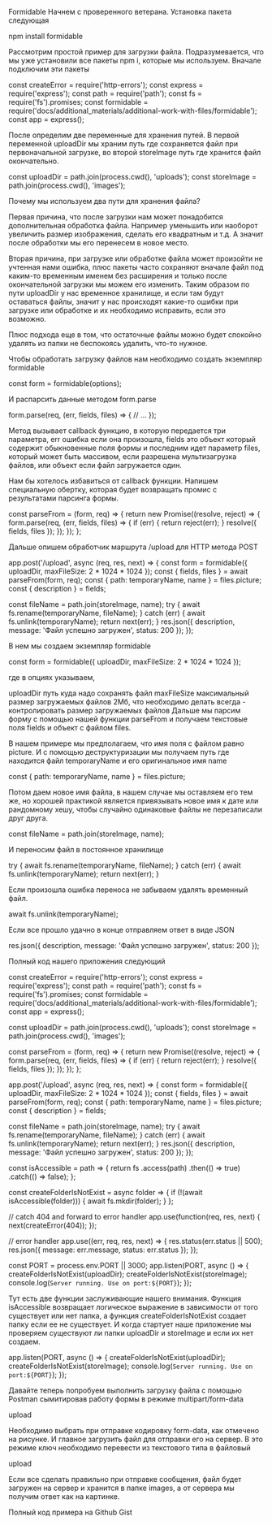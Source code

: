 Formidable
Начнем с проверенного ветерана. Установка пакета следующая

npm install formidable

Рассмотрим простой пример для загрузки файла. Подразумевается, что мы уже установили все пакеты npm i, которые мы используем. Вначале подключим эти пакеты

const createError = require('http-errors');
const express = require('express');
const path = require('path');
const fs = require('fs').promises;
const formidable = require('docs/additional_materials/additional-work-with-files/formidable');
const app = express();

После определим две переменные для хранения путей. В первой переменной uploadDir мы храним путь где сохраняется файл при первоначальной загрузке, во второй storeImage путь где хранится файл окончательно.

const uploadDir = path.join(process.cwd(), 'uploads');
const storeImage = path.join(process.cwd(), 'images');

Почему мы используем два пути для хранения файла?

Первая причина, что после загрузки нам может понадобится дополнительная обработка файла. Например уменьшить или наоборот увеличить размер изображения, сделать его квадратным и т.д. А значит после обработки мы его перенесем в новое место.

Вторая причина, при загрузке или обработке файла может произойти не учтенная нами ошибка, плюс пакеты часто сохраняют вначале файл под каким-то временным именем без расширения и только после окончательной загрузки мы можем его изменить. Таким образом по пути uploadDir у нас временное хранилище, и если там будут оставаться файлы, значит у нас происходят какие-то ошибки при загрузке или обработке и их необходимо исправить, если это возможно.

Плюс подхода еще в том, что остаточные файлы можно будет спокойно удалять из папки не беспокоясь удалить, что-то нужное.

Чтобы обработать загрузку файлов нам необходимо создать экземпляр formidable

const form = formidable(options);

И распарсить данные методом form.parse

form.parse(req, (err, fields, files) => {
  // ...
});

Метод вызывает callback функцию, в которую передается три параметра, err ошибка если она произошла, fields это объект который содержит обыкновенные поля формы и последним идет параметр files, который может быть массивом, если разрешена мультизагрузка файлов, или объект если файл загружается один.

Нам бы хотелось избавиться от callback функции. Напишем специальную обертку, которая будет возвращать промис с результатами парсинга формы.

const parseFrom = (form, req) => {
  return new Promise((resolve, reject) => {
    form.parse(req, (err, fields, files) => {
      if (err) {
        return reject(err);
      }
      resolve({ fields, files });
    });
  });
};

Дальше опишем обработчик маршрута /upload для HTTP метода POST

app.post('/upload', async (req, res, next) => {
  const form = formidable({ uploadDir, maxFileSize: 2 * 1024 * 1024 });
  const { fields, files } = await parseFrom(form, req);
  const { path: temporaryName, name } = files.picture;
  const { description } = fields;

  const fileName = path.join(storeImage, name);
  try {
    await fs.rename(temporaryName, fileName);
  } catch (err) {
    await fs.unlink(temporaryName);
    return next(err);
  }
  res.json({ description, message: 'Файл успешно загружен', status: 200 });
});

В нем мы создаем экземпляр formidable

const form = formidable({ uploadDir, maxFileSize: 2 * 1024 * 1024 });

где в опциях указываем,

uploadDir путь куда надо сохранять файл
maxFileSize максимальный размер загружаемых файлов 2Мб, что необходимо делать всегда - контролировать размер загружаемых файлов
Дальше мы парсим форму с помощью нашей функции parseFrom и получаем текстовые поля fields и объект с файлом files.

В нашем примере мы предполагаем, что имя поля с файлом равно picture. И с помощью деструктуризации мы получаем путь где находится файл temporaryName и его оригинальное имя name

const { path: temporaryName, name } = files.picture;

Потом даем новое имя файла, в нашем случае мы оставляем его тем же, но хорошей практикой является привязывать новое имя к дате или рандомному хешу, чтобы случайно одинаковые файлы не перезаписали друг друга.

const fileName = path.join(storeImage, name);

И переносим файл в постоянное хранилище

try {
  await fs.rename(temporaryName, fileName);
} catch (err) {
  await fs.unlink(temporaryName);
  return next(err);
}

Если произошла ошибка переноса не забываем удалять временный файл.

await fs.unlink(temporaryName);

Если все прошло удачно в конце отправляем ответ в виде JSON

res.json({ description, message: 'Файл успешно загружен', status: 200 });

Полный код нашего приложения следующий

const createError = require('http-errors');
const express = require('express');
const path = require('path');
const fs = require('fs').promises;
const formidable = require('docs/additional_materials/additional-work-with-files/formidable');
const app = express();

const uploadDir = path.join(process.cwd(), 'uploads');
const storeImage = path.join(process.cwd(), 'images');

const parseFrom = (form, req) => {
  return new Promise((resolve, reject) => {
    form.parse(req, (err, fields, files) => {
      if (err) {
        return reject(err);
      }
      resolve({ fields, files });
    });
  });
};

app.post('/upload', async (req, res, next) => {
  const form = formidable({ uploadDir, maxFileSize: 2 * 1024 * 1024 });
  const { fields, files } = await parseFrom(form, req);
  const { path: temporaryName, name } = files.picture;
  const { description } = fields;

  const fileName = path.join(storeImage, name);
  try {
    await fs.rename(temporaryName, fileName);
  } catch (err) {
    await fs.unlink(temporaryName);
    return next(err);
  }
  res.json({ description, message: 'Файл успешно загружен', status: 200 });
});

const isAccessible = path => {
  return fs
    .access(path)
    .then(() => true)
    .catch(() => false);
};

const createFolderIsNotExist = async folder => {
  if (!(await isAccessible(folder))) {
    await fs.mkdir(folder);
  }
};

// catch 404 and forward to error handler
app.use(function(req, res, next) {
  next(createError(404));
});

// error handler
app.use((err, req, res, next) => {
  res.status(err.status || 500);
  res.json({ message: err.message, status: err.status });
});

const PORT = process.env.PORT || 3000;
app.listen(PORT, async () => {
  createFolderIsNotExist(uploadDir);
  createFolderIsNotExist(storeImage);
  console.log(`Server running. Use on port:${PORT}`);
});

Тут есть две функции заслуживающие нашего внимания. Функция isAccessible возвращает логическое выражение в зависимости от того существует или нет папка, а функция createFolderIsNotExist создает папку если ее не существует. И когда стартует наше приложение мы проверяем существуют ли папки uploadDir и storeImage и если их нет создаем.

app.listen(PORT, async () => {
  createFolderIsNotExist(uploadDir);
  createFolderIsNotExist(storeImage);
  console.log(`Server running. Use on port:${PORT}`);
});

Давайте теперь попробуем выполнить загрузку файла с помощью Postman сымитировав работу формы в режиме multipart/form-data

upload

Необходимо выбрать при отправке кодировку form-data, как отмечено на рисунке. И главное загрузить файл для отправки его на сервер. В это режиме ключ необходимо перевести из текстового типа в файловый

upload

Если все сделать правильно при отправке сообщения, файл будет загружен на сервер и хранится в папке images, а от сервера мы получим ответ как на картинке.

Полный код примера на Github Gist
